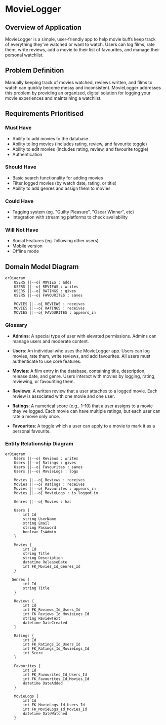 # MovieLogger

## Overview of Application

MovieLogger is a simple, user-friendly app to help movie buffs keep track of everything they've watched or want to watch. Users can log films, rate them, write reviews, add a movie to their list of favourites, and manage their personal watchlist.

## Problem Definition

Manually keeping track of movies watched, reviews written, and films to watch can quickly become messy and inconsistent. MovieLogger addresses this problem by providing an organized, digital solution for logging your movie experiences and maintaining a watchlist.

## Requirements Prioritised

### Must Have
- Ability to add movies to the database
- Ability to log movies (includes rating, review, and favourite toggle)
- Ability to edit movies (includes rating, review, and favourite toggle)
- Authentication

### Should Have
- Basic search functionality for adding movies
- Filter logged movies (by watch date, rating, or title)
- Ability to add genres and assign them to movies

### Could Have
- Tagging system (eg. "Guilty Pleasure", "Oscar Winner", etc)
- Integration with streaming platforms to check availability

### Will Not Have
- Social Features (eg. following other users)
- Mobile version
- Offline mode

## Domain Model Diagram

```mermaid
erDiagram
    USERS ||--o{ MOVIES : adds
    USERS ||--o{ REVIEWS : writes
    USERS ||--o{ RATINGS : gives
    USERS ||--o{ FAVOURITES : saves

    MOVIES ||--o{ REVIEWS : receives
    MOVIES ||--o{ RATINGS : receives
    MOVIES ||--o{ FAVOURITES : appears_in
```

### Glossary

- **Admins**: A special type of user with elevated permissions. Admins can manage users and moderate content.

- **Users**: An individual who uses the MovieLogger app. Users can log movies, rate them, write reviews, and add favourites. All users must authenticate to use core features.

- **Movies**: A film entry in the database, containing title, description, release date, and genre. Users interact with movies by logging, rating, reviewing, or favouriting them.

- **Reviews**: A written review that a user attaches to a logged movie. Each review is associated with one movie and one user.

- **Ratings**: A numerical score (e.g., 1–10) that a user assigns to a movie they've logged. Each movie can have multiple ratings, but each user can rate a movie only once.

- **Favourites**: A toggle which a user can apply to a movie to mark it as a personal favourite. 

### Entity Relationship Diagram

```mermaid
erDiagram
    Users ||--o{ Reviews : writes
    Users ||--o{ Ratings : gives
    Users ||--o{ Favourites : saves
    Users ||--o{ MovieLogs : logs

    Movies ||--o{ Reviews : receives
    Movies ||--o{ Ratings : receives
    Movies ||--o{ Favourites : appears_in
    Movies ||--o{ MovieLogs : is_logged_in

    Genres ||--o{ Movies : has

    Users {
        int Id
        string UserName
        string Email
        string Password
        boolean IsAdmin
    }

    Movies {
        int Id
        string Title
        string Description
        datetime ReleaseDate
        int FK_Movies_Id_Genres_Id
    }

   Genres {
        int Id
        string Title
    }

    Reviews {
        int Id
        int FK_Reviews_Id_Users_Id
        int FK_Reviews_Id_MovieLogs_Id
        string ReviewText
        datetime DateCreated
    }

    Ratings {
        int Id
        int FK_Ratings_Id_Users_Id
        int FK_Ratings_Id_MovieLogs_Id
        int Score
    }

    Favourites {
        int Id
        int FK_Favourites_Id_Users_Id
        int FK_Favourites_Id_Movies_Id
        datetime DateAdded
    }

    MovieLogs { 
        int Id
        int FK_MovieLogs_Id_Users_Id
        int FK_MovieLogs_Id_Movies_Id
        datetime DateWatched
    }
```